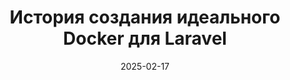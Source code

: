 ---
title: "История создания идеального Docker для Laravel"
date: 2025-02-17
source_url: "https://habr.com/ru/articles/883300/"
---